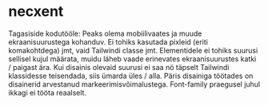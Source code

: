 # necxent
Tagasiside kodutööle:
Peaks olema mobiilivaates ja muude ekraanisuurustega kohanduv.
Ei tohiks kasutada pixleid (eriti komakohtdega) jmt, vaid Tailwindi classe jmt.
Elementidele ei tohiks suurusi sellisel kujul määrata, muidu läheb vaade erinevates ekraanisuurustes katki / paigast ära.
Kui disainis olevaid suurusi ei saa nö täpselt Tailwindi klassidesse teisendada, siis ümarda üles / alla.
Päris disainiga töötades on disainerid arvestanud markeerimisvõimalustega.
Font-family praegusel juhul ikkagi ei tööta reaalselt. 
